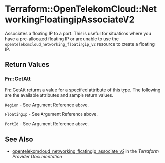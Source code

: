 # Terraform::OpenTelekomCloud::NetworkingFloatingipAssociateV2

Associates a floating IP to a port. This is useful for situations
where you have a pre-allocated floating IP or are unable to use the
`opentelekomcloud_networking_floatingip_v2` resource to create a floating IP.

## Return Values

### Fn::GetAtt

Fn::GetAtt returns a value for a specified attribute of this type. The following are the available attributes and sample return values.

`Region` - See Argument Reference above.

`FloatingIp` - See Argument Reference above.

`PortId` - See Argument Reference above.

## See Also

* [opentelekomcloud_networking_floatingip_associate_v2](https://www.terraform.io/docs/providers/opentelekomcloud/r/networking_floatingip_associate_v2.html) in the _Terraform Provider Documentation_